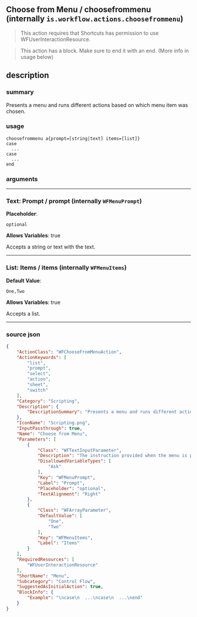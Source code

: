 
## Choose from Menu / choosefrommenu (internally `is.workflow.actions.choosefrommenu`)

> This action requires that Shortcuts has permission to use WFUserInteractionResource.

> This action has a block. Make sure to end it with an end. (More info in usage below)


## description

### summary

Presents a menu and runs different actions based on which menu item was chosen.


### usage
```
choosefrommenu a{prompt=[string|text] items=[list]}
case
  ...
case
  ...
end
```

### arguments

---

### Text: Prompt / prompt (internally `WFMenuPrompt`)
**Placeholder**:
```
optional
```
**Allows Variables**: true



Accepts a string 
or text
with the text.

---

### List: Items / items (internally `WFMenuItems`)
**Default Value**:
```
One,Two
```
**Allows Variables**: true



Accepts a list.

---

### source json

```json
{
	"ActionClass": "WFChooseFromMenuAction",
	"ActionKeywords": [
		"list",
		"prompt",
		"select",
		"action",
		"sheet",
		"switch"
	],
	"Category": "Scripting",
	"Description": {
		"DescriptionSummary": "Presents a menu and runs different actions based on which menu item was chosen."
	},
	"IconName": "Scripting.png",
	"InputPassthrough": true,
	"Name": "Choose from Menu",
	"Parameters": [
		{
			"Class": "WFTextInputParameter",
			"Description": "The instruction provided when the menu is presented.",
			"DisallowedVariableTypes": [
				"Ask"
			],
			"Key": "WFMenuPrompt",
			"Label": "Prompt",
			"Placeholder": "optional",
			"TextAlignment": "Right"
		},
		{
			"Class": "WFArrayParameter",
			"DefaultValue": [
				"One",
				"Two"
			],
			"Key": "WFMenuItems",
			"Label": "Items"
		}
	],
	"RequiredResources": [
		"WFUserInteractionResource"
	],
	"ShortName": "Menu",
	"Subcategory": "Control Flow",
	"SuggestedAsInitialAction": true,
	"BlockInfo": {
		"Example": "\ncase\n  ...\ncase\n  ...\nend"
	}
}
```
